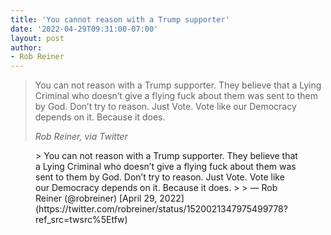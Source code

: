 ```yaml
---
title: 'You cannot reason with a Trump supporter'
date: '2022-04-29T09:31:00-07:00'
layout: post
author:
- Rob Reiner
---
```


> You can not reason with a Trump supporter. They believe that a Lying Criminal who doesn’t give a flying fuck about them was sent to them by God. Don’t try to reason. Just Vote. Vote like our Democracy depends on it. Because it does.
>
> <cite>Rob Reiner, via Twitter</cite>

<figure class="wp-block-embed is-type-rich is-provider-twitter wp-block-embed-twitter"><div class="wp-block-embed__wrapper">> You can not reason with a Trump supporter. They believe that a Lying Criminal who doesn’t give a flying fuck about them was sent to them by God. Don’t try to reason. Just Vote. Vote like our Democracy depends on it. Because it does.
>
> — Rob Reiner (@robreiner) [April 29, 2022](https://twitter.com/robreiner/status/1520021347975499778?ref_src=twsrc%5Etfw)

<script async="" charset="utf-8" src="https://platform.twitter.com/widgets.js"></script></div></figure>
